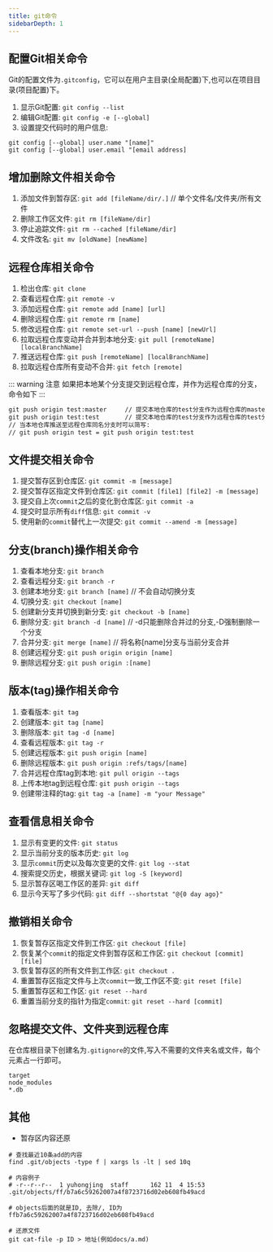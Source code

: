 ```yaml
---
title: git命令
sidebarDepth: 1
---
```

## 配置Git相关命令
Git的配置文件为`.gitconfig`，它可以在用户主目录(全局配置)下,也可以在项目目录(项目配置)下。
1. 显示Git配置: `git config --list`
2. 编辑Git配置: `git config -e [--global]`
3. 设置提交代码时的用户信息: 
```
git config [--global] user.name "[name]"
git config [--global] user.email "[email address]
```

## 增加删除文件相关命令
1. 添加文件到暂存区: `git add [fileName/dir/.]` // 单个文件名/文件夹/所有文件
2. 删除工作区文件: `git rm [fileName/dir]` 
3. 停止追踪文件: `git rm --cached [fileName/dir]`
4. 文件改名: `git mv [oldName] [newName]`

## 远程仓库相关命令
1. 检出仓库: `git clone`
2. 查看远程仓库: `git remote -v`
3. 添加远程仓库: `git remote add [name] [url]`
4. 删除远程仓库: `git remote rm [name]`
5. 修改远程仓库: `git remote set-url --push [name] [newUrl]`
6. 拉取远程仓库变动并合并到本地分支: `git pull [remoteName] [localBranchName]`
7. 推送远程仓库: `git push [remoteName] [localBranchName]`
8. 拉取远程仓库所有变动不合并: `git fetch [remote]`

::: warning 注意
如果把本地某个分支提交到远程仓库，并作为远程仓库的分支，命令如下
:::
```cmd
git push origin test:master     // 提交本地仓库的test分支作为远程仓库的master分支
git push origin test:test       // 提交本地仓库的test分支作为远程仓库的test分支
// 当本地仓库推送至远程仓库同名分支时可以简写:
// git push origin test = git push origin test:test
```

## 文件提交相关命令
1. 提交暂存区到仓库区: `git commit -m [message]`
2. 提交暂存区指定文件到仓库区: `git commit [file1] [file2] -m [message]`
3. 提交自上次`commit`之后的变化到仓库区: `git commit -a`
4. 提交时显示所有`diff`信息: `git commit -v`
5. 使用新的`commit`替代上一次提交: `git commit --amend -m [message]`

## 分支(branch)操作相关命令
1. 查看本地分支: `git branch`
2. 查看远程分支: `git branch -r`
3. 创建本地分支: `git branch [name]` // 不会自动切换分支
4. 切换分支: `git checkout [name]`
5. 创建新分支并切换到新分支: `git checkout -b [name]`
6. 删除分支: `git branch -d [name]` // -d只能删除合并过的分支,-D强制删除一个分支
7. 合并分支: `git merge [name]` // 将名称[name]分支与当前分支合并
8. 创建远程分支: `git push origin origin [name]`
9. 删除远程分支: `git push origin :[name]`

## 版本(tag)操作相关命令
1. 查看版本: `git tag`
2. 创建版本: `git tag [name]`
3. 删除版本: `git tag -d [name]`
4. 查看远程版本: `git tag -r`
5. 创建远程版本: `git push origin [name]`
6. 删除远程版本: `git push origin :refs/tags/[name]`
7. 合并远程仓库tag到本地: `git pull origin --tags`
8. 上传本地tag到远程仓库: `git push origin --tags`
9. 创建带注释的tag: `git tag -a [name] -m "your Message"`

## 查看信息相关命令
1. 显示有变更的文件: `git status`
2. 显示当前分支的版本历史: `git log`
3. 显示`commit`历史以及每次变更的文件: `git log --stat`
4. 搜索提交历史，根据关键词: `git log -S [keyword]`
5. 显示暂存区喝工作区的差异: `git diff`
6. 显示今天写了多少代码: `git diff --shortstat "@{0 day ago}"`

## 撤销相关命令
1. 恢复暂存区指定文件到工作区: `git checkout [file]`
2. 恢复某个`commit`的指定文件到暂存区和工作区: `git checkout [commit] [file]`
3. 恢复暂存区的所有文件到工作区: `git checkout .`
4. 重置暂存区指定文件与上次`commit`一致,工作区不变: `git reset [file]`
5. 重置暂存区和工作区: `git reset --hard`
6. 重置当前分支的指针为指定`commit`: `git reset --hard [commit]`

## 忽略提交文件、文件夹到远程仓库
在仓库根目录下创建名为`.gitignore`的文件,写入不需要的文件夹名或文件，每个元素占一行即可。
```
target
node_modules
*.db
```


## 其他
* 暂存区内容还原
```git
# 查找最近10条add的内容
find .git/objects -type f | xargs ls -lt | sed 10q

# 内容例子
# -r--r--r--  1 yuhongjing  staff      162 11  4 15:53 .git/objects/ff/b7a6c59262007a4f8723716d02eb608fb49acd

# objects后面的就是ID, 去除/, ID为ffb7a6c59262007a4f8723716d02eb608fb49acd

# 还原文件
git cat-file -p ID > 地址(例如docs/a.md)
```